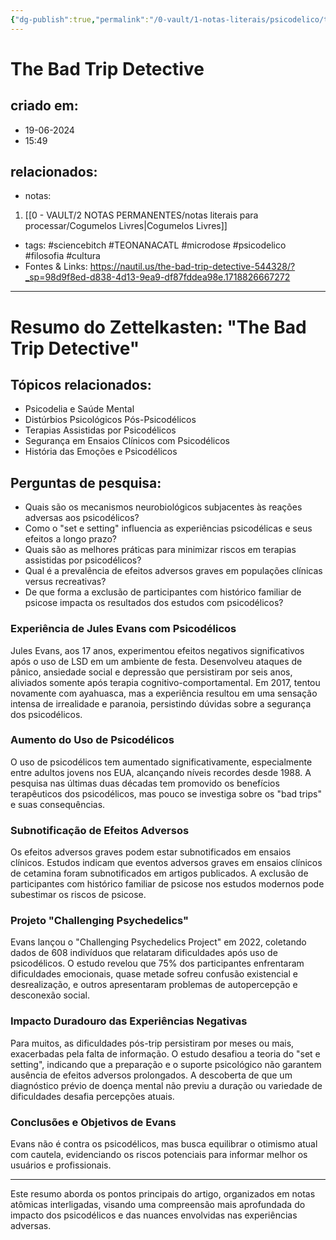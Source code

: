```yaml
---
{"dg-publish":true,"permalink":"/0-vault/1-notas-literais/psicodelico/the-bad-trip-detective/","tags":["sciencebitch","TEONANACATL","microdose","psicodelico","filosofia","cultura"],"dgHomeLink":true,"dgShowLocalGraph":true,"dgShowFileTree":true,"dgEnableSearch":true,"noteIcon":""}
---
```


# The Bad Trip Detective

## criado em: 
- 19-06-2024
- 15:49
## relacionados:
- notas:
1. [[0 - VAULT/2 NOTAS PERMANENTES/notas literais para processar/Cogumelos Livres\|Cogumelos Livres]]
- tags: #sciencebitch #TEONANACATL #microdose #psicodelico #filosofia #cultura
- Fontes & Links: https://nautil.us/the-bad-trip-detective-544328/?_sp=98d9f8ed-d838-4d13-9ea9-df87fddea98e.1718826667272
---
# Resumo do Zettelkasten: "The Bad Trip Detective"

## Tópicos relacionados:
- Psicodelia e Saúde Mental
- Distúrbios Psicológicos Pós-Psicodélicos
- Terapias Assistidas por Psicodélicos
- Segurança em Ensaios Clínicos com Psicodélicos
- História das Emoções e Psicodélicos

## Perguntas de pesquisa:
- Quais são os mecanismos neurobiológicos subjacentes às reações adversas aos psicodélicos?
- Como o "set e setting" influencia as experiências psicodélicas e seus efeitos a longo prazo?
- Quais são as melhores práticas para minimizar riscos em terapias assistidas por psicodélicos?
- Qual é a prevalência de efeitos adversos graves em populações clínicas versus recreativas?
- De que forma a exclusão de participantes com histórico familiar de psicose impacta os resultados dos estudos com psicodélicos?

### **Experiência de Jules Evans com Psicodélicos**
Jules Evans, aos 17 anos, experimentou efeitos negativos significativos após o uso de LSD em um ambiente de festa. Desenvolveu ataques de pânico, ansiedade social e depressão que persistiram por seis anos, aliviados somente após terapia cognitivo-comportamental. Em 2017, tentou novamente com ayahuasca, mas a experiência resultou em uma sensação intensa de irrealidade e paranoia, persistindo dúvidas sobre a segurança dos psicodélicos.

### **Aumento do Uso de Psicodélicos**
O uso de psicodélicos tem aumentado significativamente, especialmente entre adultos jovens nos EUA, alcançando níveis recordes desde 1988. A pesquisa nas últimas duas décadas tem promovido os benefícios terapêuticos dos psicodélicos, mas pouco se investiga sobre os "bad trips" e suas consequências.

### **Subnotificação de Efeitos Adversos**
Os efeitos adversos graves podem estar subnotificados em ensaios clínicos. Estudos indicam que eventos adversos graves em ensaios clínicos de cetamina foram subnotificados em artigos publicados. A exclusão de participantes com histórico familiar de psicose nos estudos modernos pode subestimar os riscos de psicose.

### **Projeto "Challenging Psychedelics"**
Evans lançou o "Challenging Psychedelics Project" em 2022, coletando dados de 608 indivíduos que relataram dificuldades após uso de psicodélicos. O estudo revelou que 75% dos participantes enfrentaram dificuldades emocionais, quase metade sofreu confusão existencial e desrealização, e outros apresentaram problemas de autopercepção e desconexão social.

### **Impacto Duradouro das Experiências Negativas**
Para muitos, as dificuldades pós-trip persistiram por meses ou mais, exacerbadas pela falta de informação. O estudo desafiou a teoria do "set e setting", indicando que a preparação e o suporte psicológico não garantem ausência de efeitos adversos prolongados. A descoberta de que um diagnóstico prévio de doença mental não previu a duração ou variedade de dificuldades desafia percepções atuais.

### **Conclusões e Objetivos de Evans**
Evans não é contra os psicodélicos, mas busca equilibrar o otimismo atual com cautela, evidenciando os riscos potenciais para informar melhor os usuários e profissionais.

---

Este resumo aborda os pontos principais do artigo, organizados em notas atômicas interligadas, visando uma compreensão mais aprofundada do impacto dos psicodélicos e das nuances envolvidas nas experiências adversas.